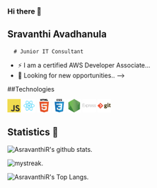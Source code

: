 ### Hi there 👋

## Sravanthi Avadhanula 
      # Junior IT Consultant
- ⚡ I am a certified AWS Developer Associate...
- 👯 Looking for new opportunities..
-->

##Technologies

<code><img height="30" src="https://raw.githubusercontent.com/github/explore/80688e429a7d4ef2fca1e82350fe8e3517d3494d/topics/javascript/javascript.png"></code>
<code><img height="30" src="https://raw.githubusercontent.com/github/explore/80688e429a7d4ef2fca1e82350fe8e3517d3494d/topics/react/react.png"></code>
<code><img height="30" src="https://raw.githubusercontent.com/github/explore/80688e429a7d4ef2fca1e82350fe8e3517d3494d/topics/html/html.png"></code>
<code><img height="30" src="https://raw.githubusercontent.com/github/explore/80688e429a7d4ef2fca1e82350fe8e3517d3494d/topics/css/css.png"></code>
<code><img height="30" src="https://raw.githubusercontent.com/github/explore/80688e429a7d4ef2fca1e82350fe8e3517d3494d/topics/nodejs/nodejs.png"></code>
<code><img height="30" src="https://raw.githubusercontent.com/github/explore/80688e429a7d4ef2fca1e82350fe8e3517d3494d/topics/express/express.png"></code>
<code><img height="30" src="https://raw.githubusercontent.com/github/explore/80688e429a7d4ef2fca1e82350fe8e3517d3494d/topics/git/git.png"></code>


## Statistics 🚀

![AsravanthiR's github stats](https://github-readme-stats.vercel.app/api?username=AsravanthiR&show_icons=true&theme=tokyonight). 

<img src="https://github-readme-streak-stats.herokuapp.com/?user=AsravanthiR&theme=tokyonight" alt="mystreak"/>. 


![AsravanthiR's Top Langs](https://github-readme-stats.vercel.app/api/top-langs/?username=AsravanthiR&theme=tokyonight&layout=compact). 
